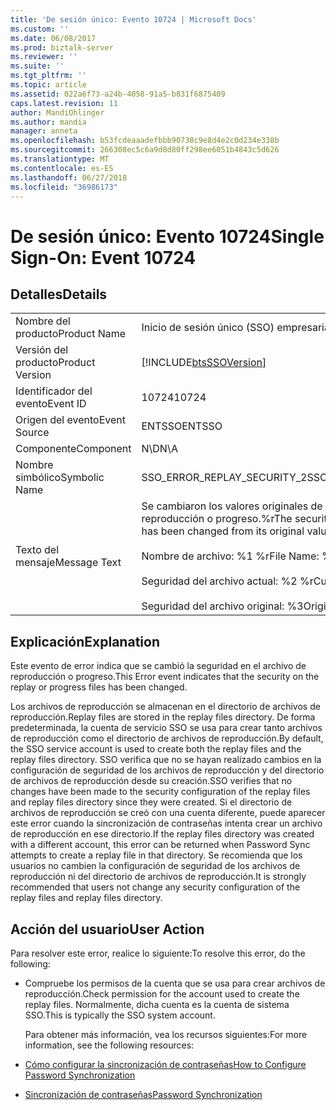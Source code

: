 ```yaml
---
title: 'De sesión único: Evento 10724 | Microsoft Docs'
ms.custom: ''
ms.date: 06/08/2017
ms.prod: biztalk-server
ms.reviewer: ''
ms.suite: ''
ms.tgt_pltfrm: ''
ms.topic: article
ms.assetid: 022a6f73-a24b-4058-91a5-b831f6875409
caps.latest.revision: 11
author: MandiOhlinger
ms.author: mandia
manager: anneta
ms.openlocfilehash: b53fcdeaaadefbbb90738c9e8d4e2c0d234e338b
ms.sourcegitcommit: 266308ec5c6a9d8d80ff298ee6051b4843c5d626
ms.translationtype: MT
ms.contentlocale: es-ES
ms.lasthandoff: 06/27/2018
ms.locfileid: "36986173"
---
```

# <a name="single-sign-on-event-10724"></a><span data-ttu-id="1184b-102">De sesión único: Evento 10724</span><span class="sxs-lookup"><span data-stu-id="1184b-102">Single Sign-On: Event 10724</span></span>
## <a name="details"></a><span data-ttu-id="1184b-103">Detalles</span><span class="sxs-lookup"><span data-stu-id="1184b-103">Details</span></span>  

|                 |                                                                                                                                                                                                    |
|-----------------|----------------------------------------------------------------------------------------------------------------------------------------------------------------------------------------------------|
|  <span data-ttu-id="1184b-104">Nombre del producto</span><span class="sxs-lookup"><span data-stu-id="1184b-104">Product Name</span></span>   |                                                                                     <span data-ttu-id="1184b-105">Inicio de sesión único (SSO) empresarial</span><span class="sxs-lookup"><span data-stu-id="1184b-105">Enterprise Single Sign-On</span></span>                                                                                      |
| <span data-ttu-id="1184b-106">Versión del producto</span><span class="sxs-lookup"><span data-stu-id="1184b-106">Product Version</span></span> |                                                                     [!INCLUDE[btsSSOVersion](../includes/btsssoversion-md.md)]                                                                     |
|    <span data-ttu-id="1184b-107">Identificador del evento</span><span class="sxs-lookup"><span data-stu-id="1184b-107">Event ID</span></span>     |                                                                                               <span data-ttu-id="1184b-108">10724</span><span class="sxs-lookup"><span data-stu-id="1184b-108">10724</span></span>                                                                                                |
|  <span data-ttu-id="1184b-109">Origen del evento</span><span class="sxs-lookup"><span data-stu-id="1184b-109">Event Source</span></span>   |                                                                                               <span data-ttu-id="1184b-110">ENTSSO</span><span class="sxs-lookup"><span data-stu-id="1184b-110">ENTSSO</span></span>                                                                                               |
|    <span data-ttu-id="1184b-111">Componente</span><span class="sxs-lookup"><span data-stu-id="1184b-111">Component</span></span>    |                                                                                                <span data-ttu-id="1184b-112">N\D</span><span class="sxs-lookup"><span data-stu-id="1184b-112">N\A</span></span>                                                                                                 |
|  <span data-ttu-id="1184b-113">Nombre simbólico</span><span class="sxs-lookup"><span data-stu-id="1184b-113">Symbolic Name</span></span>  |                                                                                    <span data-ttu-id="1184b-114">SSO_ERROR_REPLAY_SECURITY_2</span><span class="sxs-lookup"><span data-stu-id="1184b-114">SSO_ERROR_REPLAY_SECURITY_2</span></span>                                                                                     |
|  <span data-ttu-id="1184b-115">Texto del mensaje</span><span class="sxs-lookup"><span data-stu-id="1184b-115">Message Text</span></span>   | <span data-ttu-id="1184b-116">Se cambiaron los valores originales de seguridad en el archivo de reproducción o progreso.%r</span><span class="sxs-lookup"><span data-stu-id="1184b-116">The security on the replay or progress file has been changed from its original value.%r</span></span><br /><br /> <span data-ttu-id="1184b-117">Nombre de archivo: %1 %r</span><span class="sxs-lookup"><span data-stu-id="1184b-117">File Name: %1%r</span></span><br /><br /> <span data-ttu-id="1184b-118">Seguridad del archivo actual: %2 %r</span><span class="sxs-lookup"><span data-stu-id="1184b-118">Current File Security: %2%r</span></span><br /><br /> <span data-ttu-id="1184b-119">Seguridad del archivo original: %3</span><span class="sxs-lookup"><span data-stu-id="1184b-119">Original File Security: %3</span></span> |

## <a name="explanation"></a><span data-ttu-id="1184b-120">Explicación</span><span class="sxs-lookup"><span data-stu-id="1184b-120">Explanation</span></span>  
 <span data-ttu-id="1184b-121">Este evento de error indica que se cambió la seguridad en el archivo de reproducción o progreso.</span><span class="sxs-lookup"><span data-stu-id="1184b-121">This Error event indicates that the security on the replay or progress files has been changed.</span></span>  

 <span data-ttu-id="1184b-122">Los archivos de reproducción se almacenan en el directorio de archivos de reproducción.</span><span class="sxs-lookup"><span data-stu-id="1184b-122">Replay files are stored in the replay files directory.</span></span> <span data-ttu-id="1184b-123">De forma predeterminada, la cuenta de servicio SSO se usa para crear tanto archivos de reproducción como el directorio de archivos de reproducción.</span><span class="sxs-lookup"><span data-stu-id="1184b-123">By default, the SSO service account is used to create both the replay files and the replay files directory.</span></span> <span data-ttu-id="1184b-124">SSO verifica que no se hayan realizado cambios en la configuración de seguridad de los archivos de reproducción y del directorio de archivos de reproducción desde su creación.</span><span class="sxs-lookup"><span data-stu-id="1184b-124">SSO verifies that no changes have been made to the security configuration of the replay files and replay files directory since they were created.</span></span> <span data-ttu-id="1184b-125">Si el directorio de archivos de reproducción se creó con una cuenta diferente, puede aparecer este error cuando la sincronización de contraseñas intenta crear un archivo de reproducción en ese directorio.</span><span class="sxs-lookup"><span data-stu-id="1184b-125">If the replay files directory was created with a different account, this error can be returned when Password Sync attempts to create a replay file in that directory.</span></span> <span data-ttu-id="1184b-126">Se recomienda que los usuarios no cambien la configuración de seguridad de los archivos de reproducción ni del directorio de archivos de reproducción.</span><span class="sxs-lookup"><span data-stu-id="1184b-126">It is strongly recommended that users not change any security configuration of the replay files and replay files directory.</span></span>  

## <a name="user-action"></a><span data-ttu-id="1184b-127">Acción del usuario</span><span class="sxs-lookup"><span data-stu-id="1184b-127">User Action</span></span>  
 <span data-ttu-id="1184b-128">Para resolver este error, realice lo siguiente:</span><span class="sxs-lookup"><span data-stu-id="1184b-128">To resolve this error, do the following:</span></span>  

- <span data-ttu-id="1184b-129">Compruebe los permisos de la cuenta que se usa para crear archivos de reproducción.</span><span class="sxs-lookup"><span data-stu-id="1184b-129">Check permission for the account used to create the replay files.</span></span> <span data-ttu-id="1184b-130">Normalmente, dicha cuenta es la cuenta de sistema SSO.</span><span class="sxs-lookup"><span data-stu-id="1184b-130">This is typically the SSO system account.</span></span>  

  <span data-ttu-id="1184b-131">Para obtener más información, vea los recursos siguientes:</span><span class="sxs-lookup"><span data-stu-id="1184b-131">For more information, see the following resources:</span></span>  

- [<span data-ttu-id="1184b-132">Cómo configurar la sincronización de contraseñas</span><span class="sxs-lookup"><span data-stu-id="1184b-132">How to Configure Password Synchronization</span></span>](../core/how-to-configure-password-synchronization.md)  

- [<span data-ttu-id="1184b-133">Sincronización de contraseñas</span><span class="sxs-lookup"><span data-stu-id="1184b-133">Password Synchronization</span></span>](../core/password-synchronization2.md)
